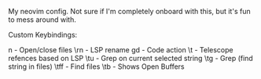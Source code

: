 My neovim config. Not sure if I'm completely onboard with this, but it's fun to mess around with.


Custom Keybindings:

n    - Open/close files
\rn  - LSP rename
gd   - Code action
\t   - Telescope refences based on LSP
\tu  - Grep on current selected string
\tg  - Grep (find string in files)
\tff - Find files
\tb  - Shows Open Buffers
